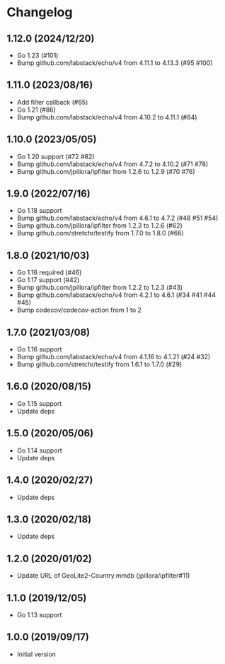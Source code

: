 # Changelog

## 1.12.0 (2024/12/20)

* Go 1.23 (#101)
* Bump github.com/labstack/echo/v4 from 4.11.1 to 4.13.3 (#95 #100)

## 1.11.0 (2023/08/16)

* Add filter callback (#85)
* Go 1.21 (#86)
* Bump github.com/labstack/echo/v4 from 4.10.2 to 4.11.1 (#84)

## 1.10.0 (2023/05/05)

* Go 1.20 support (#72 #82)
* Bump github.com/labstack/echo/v4 from 4.7.2 to 4.10.2 (#71 #78)
* Bump github.com/jpillora/ipfilter from 1.2.6 to 1.2.9 (#70 #76)

## 1.9.0 (2022/07/16)

* Go 1.18 support
* Bump github.com/labstack/echo/v4 from 4.6.1 to 4.7.2 (#48 #51 #54)
* Bump github.com/jpillora/ipfilter from 1.2.3 to 1.2.6 (#62)
* Bump github.com/stretchr/testify from 1.7.0 to 1.8.0 (#66)

## 1.8.0 (2021/10/03)

* Go 1.16 required (#46)
* Go 1.17 support (#42)
* Bump github.com/jpillora/ipfilter from 1.2.2 to 1.2.3 (#43)
* Bump github.com/labstack/echo/v4 from 4.2.1 to 4.6.1 (#34 #41 #44 #45)
* Bump codecov/codecov-action from 1 to 2

## 1.7.0 (2021/03/08)

* Go 1.16 support
* Bump github.com/labstack/echo/v4 from 4.1.16 to 4.1.21 (#24 #32)
* Bump github.com/stretchr/testify from 1.6.1 to 1.7.0 (#29)

## 1.6.0 (2020/08/15)

* Go 1.15 support
* Update deps

## 1.5.0 (2020/05/06)

* Go 1.14 support
* Update deps

## 1.4.0 (2020/02/27)

* Update deps

## 1.3.0 (2020/02/18)

* Update deps

## 1.2.0 (2020/01/02) 

* Update URL of GeoLite2-Country.mmdb (jpillora/ipfilter#11)

## 1.1.0 (2019/12/05)

* Go 1.13 support

## 1.0.0 (2019/09/17)

* Initial version
